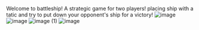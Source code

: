 Welcome to battleship! A strategic game for two players! placing ship with a tatic and try to put down your opponent's ship for a victory! 
![image](https://github.com/user-attachments/assets/205bdd04-0398-442f-a3d3-f9e5767c460e)
![image](https://github.com/user-attachments/assets/dc7ca548-f830-4e80-9727-cdb21640617a)
![image (1)](https://github.com/user-attachments/assets/193a46ea-c8ec-44a7-8bc1-c6dfde39d458)
![image](https://github.com/user-attachments/assets/af209e51-f52e-4a8e-aa21-d12838810307)

